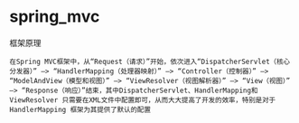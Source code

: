 # spring_mvc

框架原理

	在Spring MVC框架中，从“Request（请求）”开始，依次进入“DispatcherServlet（核心分发器）” —> “HandlerMapping（处理器映射）” —> “Controller（控制器）” —> “ModelAndView（模型和视图）” —> “ViewResolver（视图解析器）” —> “View（视图）” —> “Response（响应）”结束，其中DispatcherServlet、HandlerMapping和ViewResolver 只需要在XML文件中配置即可，从而大大提高了开发的效率，特别是对于 HandlerMapping 框架为其提供了默认的配置
